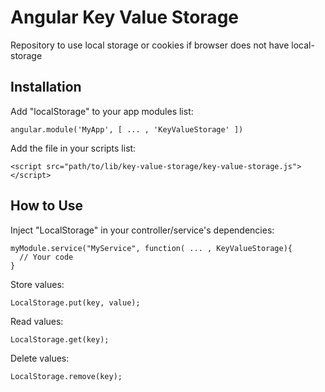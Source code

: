 Angular Key Value Storage
=====================

Repository to use local storage or cookies if browser does not have local-storage

Installation
------------
Add "localStorage" to your app modules list:
```
angular.module('MyApp', [ ... , 'KeyValueStorage' ])
```

Add the file in your scripts list:
```
<script src="path/to/lib/key-value-storage/key-value-storage.js"></script>
```

How to Use
----------
Inject "LocalStorage" in your controller/service's dependencies:
```
myModule.service("MyService", function( ... , KeyValueStorage){
  // Your code
}
```

Store values:
```
LocalStorage.put(key, value);
```

Read values:
```
LocalStorage.get(key);
```

Delete values:
```
LocalStorage.remove(key);
```
